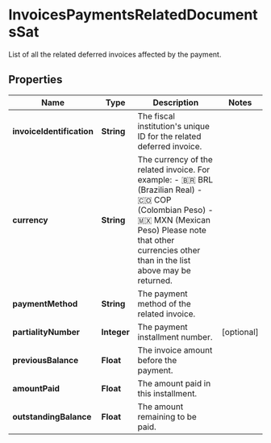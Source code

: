 

# InvoicesPaymentsRelatedDocumentsSat

List of all the related deferred invoices affected by the payment.

## Properties

| Name | Type | Description | Notes |
|------------ | ------------- | ------------- | -------------|
|**invoiceIdentification** | **String** | The fiscal institution&#39;s unique ID for the related deferred invoice.  |  |
|**currency** | **String** | The currency of the related invoice. For example:      - 🇧🇷 BRL (Brazilian Real) - 🇨🇴 COP (Colombian Peso) - 🇲🇽 MXN (Mexican Peso)      Please note that other currencies other than in the list above may be returned.  |  |
|**paymentMethod** | **String** | The payment method of the related invoice.  |  |
|**partialityNumber** | **Integer** | The payment installment number.  |  [optional] |
|**previousBalance** | **Float** | The invoice amount before the payment.  |  |
|**amountPaid** | **Float** | The amount paid in this installment.  |  |
|**outstandingBalance** | **Float** | The amount remaining to be paid.  |  |



